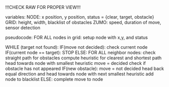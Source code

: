 !!!CHECK RAW FOR PROPER VIEW!!!

variables:
NODE: x position, y position, status = {clear, target, obstacle}
GRID: height, width, blacklist of obstacles
ZUMO: speed, duration of move, sensor detection

pseudocode:
FOR ALL nodes in grid:
  setup node with x,y, and status 

WHILE (target not found):
  IF(move not decided):
    check current node
    IF(current node == target):
      STOP
    ELSE:
      FOR ALL neighbor nodes:
	check straight path for obstacles
        compute heuristic for clearest and shortest path
      head towards node with smallest heuristic
      move = decided
      check if obstacle has not appeared
      IF(new obstacle):
	move = not decided
        head back equal direction and head towards node with next smallest heuristic
	add node to blacklist
      ELSE:
	complete move to node
